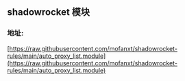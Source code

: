 ## shadowrocket 模块
### 地址:
[https://raw.githubusercontent.com/mofanxt/shadowrocket-rules/main/auto_proxy_list.module](https://raw.githubusercontent.com/mofanxt/shadowrocket-rules/main/auto_proxy_list.module)